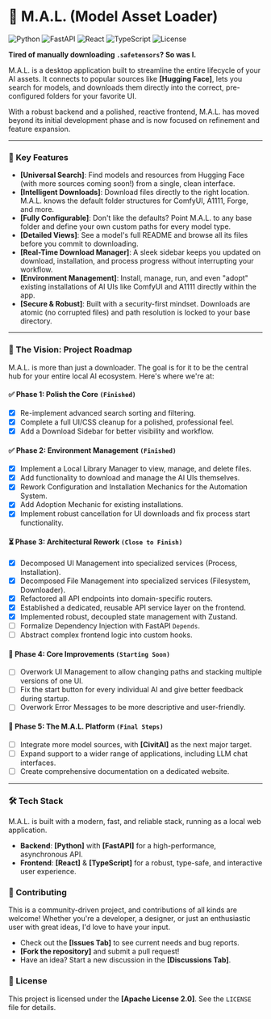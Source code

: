 # 🤖 M.A.L. (Model Asset Loader)

![Python](https://img.shields.io/badge/Python-3776AB?style=for-the-badge&logo=python&logoColor=white)
![FastAPI](https://img.shields.io/badge/FastAPI-009688?style=for-the-badge&logo=fastapi&logoColor=white)
![React](https://img.shields.io/badge/React-20232A?style=for-the-badge&logo=react&logoColor=61DAFB)
![TypeScript](https://img.shields.io/badge/TypeScript-3178C6?style=for-the-badge&logo=typescript&logoColor=white)
![License](https://img.shields.io/badge/License-Apache_2.0-blue.svg?style=for-the-badge)

**Tired of manually downloading `.safetensors`? So was I.**

M.A.L. is a desktop application built to streamline the entire lifecycle of your AI assets. It connects to popular sources like **[Hugging Face]**, lets you search for models, and downloads them directly into the correct, pre-configured folders for your favorite UI.

With a robust backend and a polished, reactive frontend, M.A.L. has moved beyond its initial development phase and is now focused on refinement and feature expansion.

---

### 🚀 Key Features

-   **[Universal Search]**: Find models and resources from Hugging Face (with more sources coming soon!) from a single, clean interface.
-   **[Intelligent Downloads]**: Download files directly to the right location. M.A.L. knows the default folder structures for ComfyUI, A1111, Forge, and more.
-   **[Fully Configurable]**: Don't like the defaults? Point M.A.L. to any base folder and define your own custom paths for every model type.
-   **[Detailed Views]**: See a model's full README and browse all its files before you commit to downloading.
-   **[Real-Time Download Manager]**: A sleek sidebar keeps you updated on download, installation, and process progress without interrupting your workflow.
-   **[Environment Management]**: Install, manage, run, and even "adopt" existing installations of AI UIs like ComfyUI and A1111 directly within the app.
-   **[Secure & Robust]**: Built with a security-first mindset. Downloads are atomic (no corrupted files) and path resolution is locked to your base directory.

---

### 🔭 The Vision: Project Roadmap

M.A.L. is more than just a downloader. The goal is for it to be the central hub for your entire local AI ecosystem. Here's where we're at:

#### ✅ **Phase 1: Polish the Core** `(Finished)`

-   [x] Re-implement advanced search sorting and filtering.
-   [x] Complete a full UI/CSS cleanup for a polished, professional feel.
-   [x] Add a Download Sidebar for better visibility and workflow.

#### ✅ **Phase 2: Environment Management** `(Finished)`

-   [x] Implement a Local Library Manager to view, manage, and delete files.
-   [x] Add functionality to download and manage the AI UIs themselves.
-   [x] Rework Configuration and Installation Mechanics for the Automation System.
-   [x] Add Adoption Mechanic for existing installations.
-   [x] Implement robust cancellation for UI downloads and fix process start functionality.

#### ⏳ **Phase 3: Architectural Rework** `(Close to Finish)`

-   [x] Decomposed UI Management into specialized services (Process, Installation).
-   [x] Decomposed File Management into specialized services (Filesystem, Downloader).
-   [x] Refactored all API endpoints into domain-specific routers.
-   [x] Established a dedicated, reusable API service layer on the frontend.
-   [x] Implemented robust, decoupled state management with Zustand.
-   [ ] Formalize Dependency Injection with FastAPI `Depends`.
-   [ ] Abstract complex frontend logic into custom hooks.

#### 🎯 **Phase 4: Core Improvements** `(Starting Soon)`

-   [ ] Overwork UI Management to allow changing paths and stacking multiple versions of one UI.
-   [ ] Fix the start button for every individual AI and give better feedback during startup.
-   [ ] Overwork Error Messages to be more descriptive and user-friendly.

#### 🏁 **Phase 5: The M.A.L. Platform** `(Final Steps)`

-   [ ] Integrate more model sources, with **[CivitAI]** as the next major target.
-   [ ] Expand support to a wider range of applications, including LLM chat interfaces.
-   [ ] Create comprehensive documentation on a dedicated website.

---

### 🛠️ Tech Stack

M.A.L. is built with a modern, fast, and reliable stack, running as a local web application.

-   **Backend**: **[Python]** with **[FastAPI]** for a high-performance, asynchronous API.
-   **Frontend**: **[React]** & **[TypeScript]** for a robust, type-safe, and interactive user experience.

### 🤝 Contributing

This is a community-driven project, and contributions of all kinds are welcome! Whether you're a developer, a designer, or just an enthusiastic user with great ideas, I'd love to have your input.

-   Check out the **[Issues Tab]** to see current needs and bug reports.
-   **[Fork the repository]** and submit a pull request!
-   Have an idea? Start a new discussion in the **[Discussions Tab]**.

### 📄 License

This project is licensed under the **[Apache License 2.0]**. See the `LICENSE` file for details.
